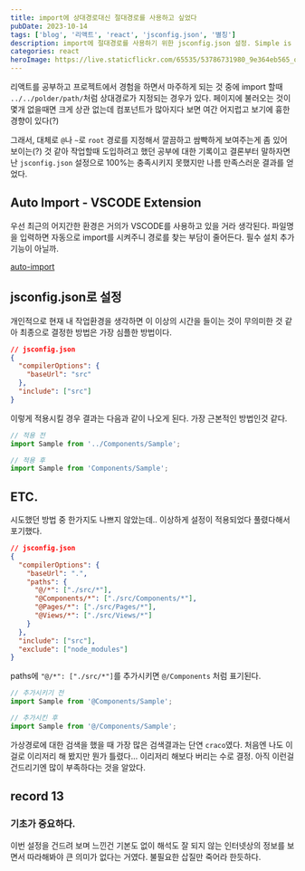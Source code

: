```yaml
---
title: import에 상대경로대신 절대경로를 사용하고 싶었다
pubDate: 2023-10-14
tags: ['blog', '리액트', 'react', 'jsconfig.json', '별칭']
description: import에 절대경로를 사용하기 위한 jsconfig.json 설정. Simple is Best.
categories: react
heroImage: https://live.staticflickr.com/65535/53786731980_9e364eb565_o.png
---
```


리액트를 공부하고 프로젝트에서 경험을 하면서 마주하게 되는 것 중에 import 할때 `../../polder/path/`처럼 상대경로가 지정되는 경우가 있다. 페이지에 불러오는 것이 몇개 없을때면 크게 상관 없는데 컴포넌트가 많아지다 보면 여간 어지럽고 보기에 흉한 경향이 있다(?)

그래서, 대체로 `@`나 `~`로 `root` 경로를 지정해서 깔끔하고 쌈빡하게 보여주는게 좀 있어 보이는(?) 것 같아 작업할때 도입하려고 했던 공부에 대한 기록이고 결론부터 말하자면 난 `jsconfig.json` 설정으로 100%는 충족시키지 못했지만 나름 만족스러운 결과를 얻었다.

## Auto Import - VSCODE Extension

우선 최근의 어지간한 환경은 거의가 VSCODE를 사용하고 있을 거라 생각된다. 파일명을 입력하면 자동으로 import를 시켜주니 경로를 찾는 부담이 줄어든다. 필수 설치 추가기능이 아닐까.

[auto-import](https://marketplace.visualstudio.com/items?itemName=NuclleaR.vscode-extension-auto-import)

## jsconfig.json로 설정

개인적으로 현재 내 작업환경을 생각하면 이 이상의 시간을 들이는 것이 무의미한 것 같아 최종으로 결정한 방법은 가장 심플한 방법이다.

```json
// jsconfig.json
{
  "compilerOptions": {
    "baseUrl": "src"
  },
  "include": ["src"]
}
```

이렇게 적용시킬 경우 결과는 다음과 같이 나오게 된다. 가장 근본적인 방법인것 같다.

```js
// 적용 전
import Sample from '../Components/Sample';

// 적용 후
import Sample from 'Components/Sample';
```

## ETC.

시도했던 방법 중 한가지도 나쁘지 않았는데.. 이상하게 설정이 적용되었다 풀렸다해서 포기했다.

```json
// jsconfig.json
{
  "compilerOptions": {
    "baseUrl": ".",
    "paths": {
      "@/*": ["./src/*"],
      "@Components/*": ["./src/Components/*"],
      "@Pages/*": ["./src/Pages/*"],
      "@Views/*": ["./src/Views/*"]
    }
  },
  "include": ["src"],
  "exclude": ["node_modules"]
}
```

paths에 `"@/*": ["./src/*"]`를 추가시키면 `@/Components` 처럼 표기된다.

```js
// 추가시키기 전
import Sample from '@Components/Sample';

// 추가시킨 후
import Sample from '@/Components/Sample';
```

가상경로에 대한 검색을 했을 때 가장 많은 검색결과는 단연 `craco`였다. 처음엔 나도 이걸로 이리저리 해 봤지만 뭔가 틀렸다... 이리저리 해보다 버리는 수로 결정. 아직 이런걸 건드리기엔 많이 부족하다는 것을 알았다.

## record 13

### 기초가 중요하다.

이번 설정을 건드려 보며 느낀건 기본도 없이 해석도 잘 되지 않는 인터넷상의 정보를 보면서 따라해봐야 큰 의미가 없다는 거였다. 불필요한 삽질만 죽어라 한듯하다.
